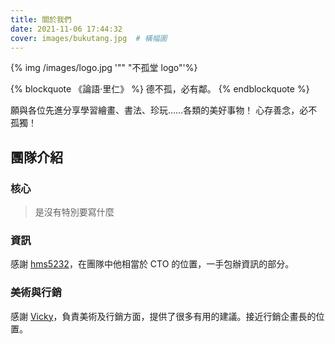 ```yaml
---
title: 關於我們
date: 2021-11-06 17:44:32
cover: images/bukutang.jpg  # 橫幅圖
---
```


{% img /images/logo.jpg '"" "不孤堂 logo"'%}

{% blockquote  《論語‧里仁》 %}
德不孤，必有鄰。
{% endblockquote %}

願與各位先進分享學習繪畫、書法、珍玩……各類的美好事物！ 心存善念，必不孤獨！

## 團隊介紹
### 核心
> 是沒有特別要寫什麼

### 資訊
感謝 [hms5232](https://hhming.moe)，在團隊中他相當於 CTO 的位置，一手包辦資訊的部分。

### 美術與行銷
感謝 [Vicky](https://www.facebook.com/vicky.wen.39)，負責美術及行銷方面，提供了很多有用的建議。接近行銷企畫長的位置。

